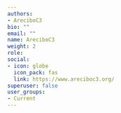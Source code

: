 ```yaml
---
authors:
- AreciboC3
bio: ""
email: ""
name: AreciboC3
weight: 2
role: 
social:
- icon: globe
  icon_pack: fas
  link: https://www.areciboc3.org/
superuser: false
user_groups:
- Current
---
```

